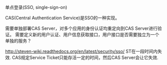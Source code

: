 单点登录(SSO, single-sign-on)

CAS(Central Authentication Service)是SSO的一种实现。

需要单独部署CAS Server，对多个应用的身份认证均重定向到CAS Server进行验证。
需要定义新的用户认证、用户信息获取接口，用户接口是否需要独立为一个单独的服务？

http://steven-wiki.readthedocs.org/en/latest/security/sso/
ST在一段时间内失效.
CAS规定Service Ticket只能存活一定的时间，然后CAS Server会让它失效.